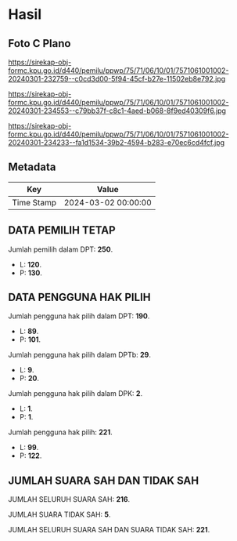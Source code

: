 # Hasil

## Foto C Plano

https://sirekap-obj-formc.kpu.go.id/d440/pemilu/ppwp/75/71/06/10/01/7571061001002-20240301-232759--c0cd3d00-5f94-45cf-b27e-11502eb8e792.jpg

https://sirekap-obj-formc.kpu.go.id/d440/pemilu/ppwp/75/71/06/10/01/7571061001002-20240301-234553--c79bb37f-c8c1-4aed-b068-8f9ed40309f6.jpg

https://sirekap-obj-formc.kpu.go.id/d440/pemilu/ppwp/75/71/06/10/01/7571061001002-20240301-234233--fa1d1534-39b2-4594-b283-e70ec6cd4fcf.jpg


## Metadata

| Key        | Value               |
| ---------- | ------------------- |
| Time Stamp | 2024-03-02 00:00:00 |


## DATA PEMILIH TETAP

Jumlah pemilih dalam DPT: **250**.
 * L: **120**.
 * P: **130**.

## DATA PENGGUNA HAK PILIH

Jumlah pengguna hak pilih dalam DPT: **190**.
 * L: **89**.
 * P: **101**.

Jumlah pengguna hak pilih dalam DPTb: **29**.
 * L: **9**.
 * P: **20**.

Jumlah pengguna hak pilih dalam DPK: **2**.
 * L: **1**.
 * P: **1**.

Jumlah pengguna hak pilih: **221**.
 * L: **99**.
 * P: **122**.

## JUMLAH SUARA SAH DAN TIDAK SAH

JUMLAH SELURUH SUARA SAH: **216**.

JUMLAH SUARA TIDAK SAH: **5**.

JUMLAH SELURUH SUARA SAH DAN SUARA TIDAK SAH: **221**.


